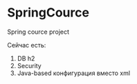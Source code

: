 # SpringCource
Spring cource project


Сейчас есть:
1. DB h2
2. Security
3. Java-based конфигурация вместо xml
